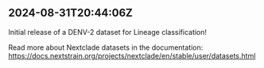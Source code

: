 ## 2024-08-31T20:44:06Z

Initial release of a DENV-2 dataset for Lineage classification!

Read more about Nextclade datasets in the documentation: https://docs.nextstrain.org/projects/nextclade/en/stable/user/datasets.html
